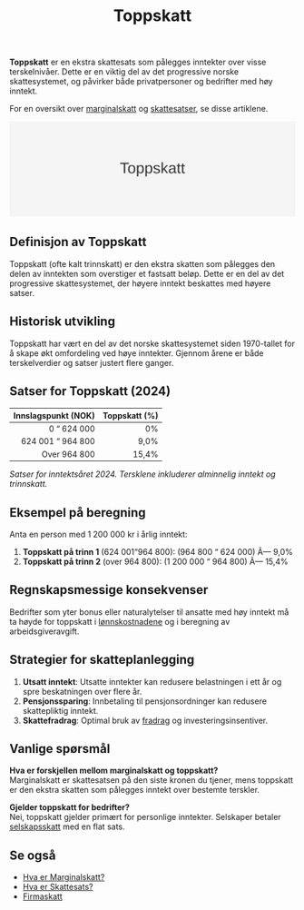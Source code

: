 ﻿---
title: "Toppskatt"
seoTitle: "Toppskatt | Satser, beregning og forskjell fra marginalskatt"
description: "Toppskatt er en ekstra skatt på inntekt over bestemte innslagspunkter i Norge. Lær satser, beregning og hvordan toppskatt skiller seg fra marginalskatt."
summary: "Hva er toppskatt, hvilke satser gjelder, og hvordan beregnes den i praksis."
---

**Toppskatt** er en ekstra skattesats som pålegges inntekter over visse terskelnivåer. Dette er en viktig del av det progressive norske skattesystemet, og påvirker både privatpersoner og bedrifter med høy inntekt.

For en oversikt over [marginalskatt](/blogs/regnskap/hva-er-marginalskatt "Hva er Marginalskatt? Komplett Guide til Marginalskatt i Norge") og [skattesatser](/blogs/regnskap/skattesats "Skattesats: Oversikt over Norske Skattesatser"), se disse artiklene.

![Toppskatt](toppskatt-image.svg)

## Definisjon av Toppskatt

Toppskatt (ofte kalt trinnskatt) er den ekstra skatten som pålegges den delen av inntekten som overstiger et fastsatt beløp. Dette er en del av det progressive skattesystemet, der høyere inntekt beskattes med høyere satser.

## Historisk utvikling

Toppskatt har vært en del av det norske skattesystemet siden 1970-tallet for å skape økt omfordeling ved høye inntekter. Gjennom årene er både terskelverdier og satser justert flere ganger.

## Satser for Toppskatt (2024)

| Innslagspunkt (NOK)      | Toppskatt (%) |
|-------------------------:|--------------:|
| 0 “ 624 000             | 0%            |
| 624 001 “ 964 800       | 9,0%          |
| Over 964 800            | 15,4%         |

*Satser for inntektsåret 2024. Tersklene inkluderer alminnelig inntekt og trinnskatt.*

## Eksempel på beregning

Anta en person med 1 200 000 kr i årlig inntekt:

1. **Toppskatt på trinn 1** (624 001“964 800): (964 800 “ 624 000) Ã— 9,0%  
2. **Toppskatt på trinn 2** (over 964 800): (1 200 000 “ 964 800) Ã— 15,4%  

## Regnskapsmessige konsekvenser

Bedrifter som yter bonus eller naturalytelser til ansatte med høy inntekt må ta høyde for toppskatt i [lønnskostnadene](/blogs/regnskap/hva-er-lonn "Hva er Lønn? Komplett Guide til Lønnsbehandling i Regnskap") og i beregning av arbeidsgiveravgift.

## Strategier for skatteplanlegging

1. **Utsatt inntekt**: Utsatte inntekter kan redusere belastningen i ett år og spre beskatningen over flere år.  
2. **Pensjonssparing**: Innbetaling til pensjonsordninger kan redusere skattepliktig inntekt.  
3. **Skattefradrag**: Optimal bruk av [fradrag](/blogs/regnskap/hva-er-fradrag "Hva er Fradrag? Komplett Guide til Skattefradrag i Norge") og investeringsinsentiver.

## Vanlige spørsmål

**Hva er forskjellen mellom marginalskatt og toppskatt?**  
Marginalskatt er skattesatsen på den siste kronen du tjener, mens toppskatt er den ekstra skatten som pålegges inntekt over bestemte terskler.

**Gjelder toppskatt for bedrifter?**  
Nei, toppskatt gjelder primært for personlige inntekter. Selskaper betaler [selskapsskatt](/blogs/regnskap/firmaskatt "Firmaskatt “ Komplett guide til skatteregler for selskaper") med en flat sats.

## Se også

- [Hva er Marginalskatt?](/blogs/regnskap/hva-er-marginalskatt "Hva er Marginalskatt? Komplett Guide til Marginalskatt i Norge")  
- [Hva er Skattesats?](/blogs/regnskap/skattesats "Skattesats: Oversikt over Norske Skattesatser")  
- [Firmaskatt](/blogs/regnskap/firmaskatt "Firmaskatt “ Komplett guide til skatteregler for selskaper")









